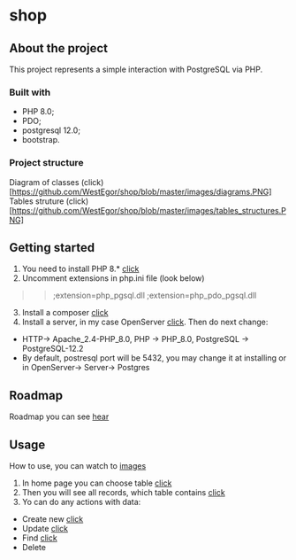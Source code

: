 # shop
## About the project
This project represents a simple interaction with PostgreSQL via PHP.
### Built with
* PHP 8.0;
* PDO;
* postgresql 12.0;
* bootstrap.
### Project structure
Diagram of classes (click)[https://github.com/WestEgor/shop/blob/master/images/diagrams.PNG]
Tables struture (click)[https://github.com/WestEgor/shop/blob/master/images/tables_structures.PNG]
## Getting started
1. You need to install PHP 8.* [click](https://www.php.net/downloads.php)
2. Uncomment extensions in php.ini file (look below)
>>;extension=php_pgsql.dll  ;extension=php_pdo_pgsql.dll
3. Install a composer [click](https://getcomposer.org/download/)
4. Install a server, in my case OpenServer [click](https://ospanel.io/download/).  Then do next change: 
+ HTTP-> Apache_2.4-PHP_8.0, PHP -> PHP_8.0, PostgreSQL -> PostgreSQL-12.2
+ By default, postresql port will be 5432, you may change it at installing or in OpenServer-> Server-> Postgres
## Roadmap
Roadmap you can see [hear](https://github.com/WestEgor/shop/commits/master)
## Usage
How to use, you can watch to [images](https://github.com/WestEgor/shop/tree/master/images)
1. In home page you can choose table [click](https://github.com/WestEgor/shop/blob/master/images/home_page.PNG)
2. Then you will see all records, which table contains [click](https://github.com/WestEgor/shop/blob/master/images/prodcuts_table.PNG)
3. Yo can do any actions with data:
+ Create new [click](https://github.com/WestEgor/shop/blob/master/images/products_table_create.PNG)
+ Update [click](https://github.com/WestEgor/shop/blob/master/images/products_table_update.PNG)
+ Find [click](https://github.com/WestEgor/shop/blob/master/images/products_table_show.PNG)
+ Delete
